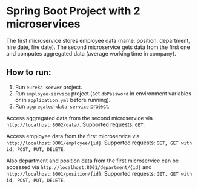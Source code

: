 # Spring Boot Project with 2 microservices

The first microservice stores employee data (name, position, department, hire date, fire date). The second microservice gets data from the first one and computes aggregated data (average working time in company).

## How to run:

1. Run ```eureka-server``` project.
2. Run ```employee-service``` project (set ```dbPassword``` in environment variables or in ```application.yml``` before running).
3. Run ```aggregated-data-service``` project.

Access aggregated data from the second microservice via ```http://localhost:8002/data/```.
  Supported requests: ```GET```.

Access employee data from the first microservice via ```http://localhost:8001/employee/{id}```.
  Supported requests: ```GET, GET with id, POST, PUT, DELETE```.

Also department and position data from the first microservice can be accessed via ```http://localhost:8001/department/{id}``` and ```http://localhost:8001/position/{id}```.
  Supported requests: ```GET, GET with id, POST, PUT, DELETE```.